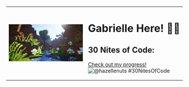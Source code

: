 <table>
  <tr>
    <td>
      <img src="https://github.com/hazellenuts/hazellenuts/blob/main/minecraft.gif" alt="me" width="200" />
    </td>
    <td>
      <h1>Gabrielle Here! 🥨✨</h1>
      <h2>30 Nites of Code:</h2>
      <p>
        <a href="https://www.codedex.io/@hazellenuts/30-nites-of-code">Check out my progress!</a>  
        <br>
        <img src="https://www.codedex.io/api/petStatus?user=hazellenuts" alt="@hazellenuts #30NitesOfCode" />
      </p>
    </td>
  </tr>
</table>
